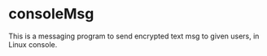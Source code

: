consoleMsg
==========

This is a messaging program to send encrypted text msg to given users, in Linux console. 
